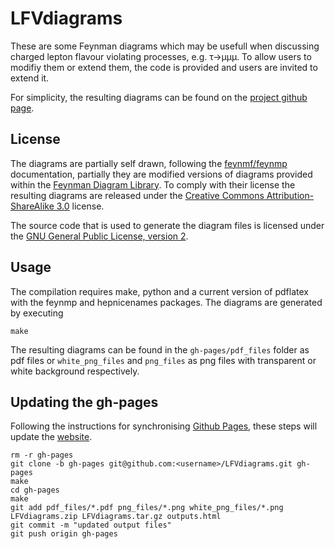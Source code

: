 LFVdiagrams
===========

These are some Feynman diagrams which may be usefull when discussing
charged lepton flavour violating processes, e.g. τ→μμμ. To allow users to
modifiy them or extend them, the code is provided and users are invited to
extend it.

For simplicity, the resulting diagrams can be found on the [project github
page][io].

License
-------

The diagrams are partially self drawn, following the [feynmf/feynmp][feynmf]
documentation, partially they are modified versions of diagrams provided within
the [Feynman Diagram Library][fdl]. To comply with their license the resulting
diagrams are released under the
[Creative Commons Attribution-ShareAlike 3.0][ccbysa30] license.

The source code that is used to generate the diagram files is licensed under
the [GNU General Public License, version 2][gpl2].

Usage
-----

The compilation requires make, python and a current version of pdflatex with
the feynmp and hepnicenames packages. The diagrams are generated by executing

    make

The resulting diagrams can be found in the `gh-pages/pdf_files` folder as pdf
files or `white_png_files` and `png_files` as png files with transparent or
white background respectively.

Updating the gh-pages
---------------------

Following the instructions for synchronising [Github Pages][gh-pages], these
steps will update the [website][io].

    rm -r gh-pages
    git clone -b gh-pages git@github.com:<username>/LFVdiagrams.git gh-pages
    make
    cd gh-pages
    make
    git add pdf_files/*.pdf png_files/*.png white_png_files/*.png LFVdiagrams.zip LFVdiagrams.tar.gz outputs.html
    git commit -m "updated output files"
    git push origin gh-pages

[feynmf]:   http://ctan.org/pkg/feynmf
[fdl]:      http://www.physik.uzh.ch/~che/FeynDiag/index.php
[ccbysa30]: https://creativecommons.org/licenses/by-sa/3.0
[gpl2]:     https://gnu.org/licenses/old-licenses/gpl-2.0.html
[gh-pages]: http://rickfoosusa.blogspot.de/2011/10/howto-use-doxygen-with-github.html
[io]:       http://pseyfert.github.io/LFVdiagrams/
